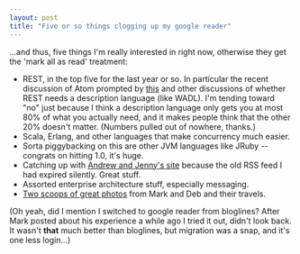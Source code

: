 ```yaml
---
layout: post
title: "Five or so things clogging up my google reader"
---
```




<p>...and thus, five things I'm really interested in right now, otherwise they get the 'mark all as read' treatment:</p>

<p><ul>
  <li>REST, in the top five for the last year or so. In particular the recent discussion of Atom prompted by <a href="http://www.25hoursaday.com/weblog/2007/06/09/WhyGDataAPPFailsAsAGeneralPurposeEditingProtocolForTheWeb.aspx">this</a>  and other discussions of whether REST needs a description language (like WADL). I'm tending toward "no" just because I think a description language only gets you at most 80% of what you actually need, and it makes people think that the other 20% doesn't matter. (Numbers pulled out of nowhere, thanks.)</li>
  <li>Scala, Erlang, and other languages that make concurrency much easier. </li>
  <li>Sorta piggybacking on this are other JVM languages like JRuby -- congrats on hitting 1.0, it's huge.</li>
  <li>Catching up with <a href="http://www.stellman-greene.com/">Andrew and Jenny's site</a> because the old RSS feed I had expired silently. Great stuff.</li>
<li>Assorted enterprise architecture stuff, especially messaging.</li>
<li><a href="http://flickr.com/photos/denovich/">Two scoops of great photos</a> from Mark and Deb and their travels.</li>
</ul>

<p>(Oh yeah, did I mention I switched to google reader from bloglines? After Mark posted about his experience a while ago I tried it out, didn't look back. It wasn't <b>that</b> much better than bloglines, but migration was a snap, and it's one less login...)</p>


